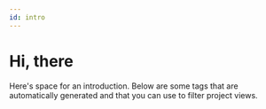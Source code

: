 ```yaml
---
id: intro
---
```

<!-- There's some html here to style the intro text correctly and can be ignored. Just write your text between the tags and you'll be fine  -->

<h1 class="text-4xl font-semibold">
Hi, there
</h1>

<p class="text-xl mt-8 mb-auto">
Here's space for an introduction. Below are some tags that are automatically generated and that you can use to filter project views.
</p>
